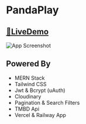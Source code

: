 # PandaPlay




## [🔗LiveDemo](https://pandaplaymovies.vercel.app) 


![App Screenshot](./client/public/app.png)


## Powered By
 - MERN Stack
 - Tailwind CSS
 - Jwt & Bcrypt (uAuth)
 - Cloudinary
 - Pagination & Search Filters 
 - TMBD Api
 - Vercel & Railway App
   
   
